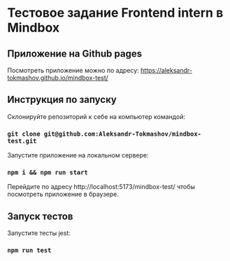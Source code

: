 # Тестовое задание Frontend intern в Mindbox
## Приложение на Github pages
Посмотреть приложение можно по адресу: https://aleksandr-tokmashov.github.io/mindbox-test/

## Инструкция по запуску
Склонируйте репозиторий к себе на компьютер командой:
### `git clone git@github.com:Aleksandr-Tokmashov/mindbox-test.git`

Запустите приложение на локальном сервере:
### `npm i && npm run start`

Перейдите по адресу http://localhost:5173/mindbox-test/ чтобы посмотреть приложение в браузере.

## Запуск тестов
Запустите тесты jest:
### `npm run test`
